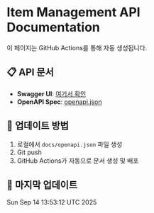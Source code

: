 # Item Management API Documentation

이 페이지는 GitHub Actions를 통해 자동 생성됩니다.

## 📋 API 문서
- **Swagger UI**: [여기서 확인](https://eunhwa99.github.io/SpecGenerator/)
- **OpenAPI Spec**: [openapi.json](./openapi.json)

## 🔄 업데이트 방법
1. 로컬에서 `docs/openapi.json` 파일 생성
2. Git push
3. GitHub Actions가 자동으로 문서 생성 및 배포

## 📅 마지막 업데이트
Sun Sep 14 13:53:12 UTC 2025
